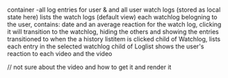 ###
<Profile>
container 
-all log entries for user & and all user watch logs (stored as local state here)

<Historylist>
lists the watch logs (default view)

<Historylistitem>
each watchlog belogning to the user, contains: date and an average reaction for the watch log, clicking it will transition to the watchlog, hiding the others and showing the entries

<WatchLog>
transitioned to when the a history listitem is clicked 

<Loglist> 
child of Watchlog, lists each entry in the selected watchlog

<Logitem>
child of Loglist
shows the user's reaction to each video
and the video

// not sure about the video and how to get it and render it
